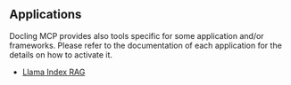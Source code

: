 ## Applications

Docling MCP provides also tools specific for some application and/or frameworks. Please refer to the documentation of each application for the details on how to activate it.

- [Llama Index RAG](./llama_index_rag.md)
